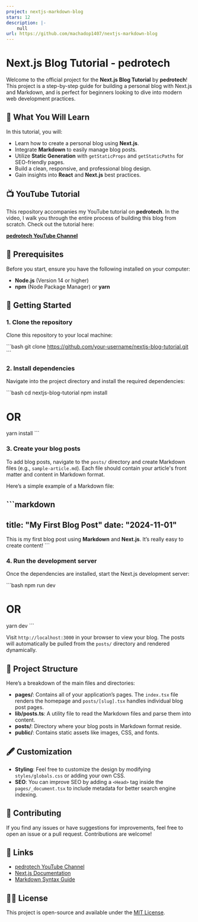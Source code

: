 ```yaml
---
project: nextjs-markdown-blog
stars: 12
description: |-
    null
url: https://github.com/machadop1407/nextjs-markdown-blog
---
```


# Next.js Blog Tutorial - pedrotech

Welcome to the official project for the **Next.js Blog Tutorial** by **pedrotech**! This project is a step-by-step guide for building a personal blog with Next.js and Markdown, and is perfect for beginners looking to dive into modern web development practices.

## 🚀 What You Will Learn

In this tutorial, you will:

- Learn how to create a personal blog using **Next.js**.
- Integrate **Markdown** to easily manage blog posts.
- Utilize **Static Generation** with `getStaticProps` and `getStaticPaths` for SEO-friendly pages.
- Build a clean, responsive, and professional blog design.
- Gain insights into **React** and **Next.js** best practices.

## 📺 YouTube Tutorial

This repository accompanies my YouTube tutorial on **pedrotech**. In the video, I walk you through the entire process of building this blog from scratch. Check out the tutorial here:

[**pedrotech YouTube Channel**](https://www.youtube.com/channel/your-channel-link)

## 🔧 Prerequisites

Before you start, ensure you have the following installed on your computer:

- **Node.js** (Version 14 or higher)
- **npm** (Node Package Manager) or **yarn**

## 📝 Getting Started

### 1. Clone the repository

Clone this repository to your local machine:

\```bash
git clone https://github.com/your-username/nextjs-blog-tutorial.git
\```

### 2. Install dependencies

Navigate into the project directory and install the required dependencies:

\```bash
cd nextjs-blog-tutorial
npm install
# OR
yarn install
\```

### 3. Create your blog posts

To add blog posts, navigate to the `posts/` directory and create Markdown files (e.g., `sample-article.md`). Each file should contain your article's front matter and content in Markdown format.

Here’s a simple example of a Markdown file:

\```markdown
---
title: "My First Blog Post"
date: "2024-11-01"
---

This is my first blog post using **Markdown** and **Next.js**. It’s really easy to create content!
\```

### 4. Run the development server

Once the dependencies are installed, start the Next.js development server:

\```bash
npm run dev
# OR
yarn dev
\```

Visit `http://localhost:3000` in your browser to view your blog. The posts will automatically be pulled from the `posts/` directory and rendered dynamically.

## 📜 Project Structure

Here’s a breakdown of the main files and directories:

- **pages/**: Contains all of your application’s pages. The `index.tsx` file renders the homepage and `posts/[slug].tsx` handles individual blog post pages.
- **lib/posts.ts**: A utility file to read the Markdown files and parse them into content.
- **posts/**: Directory where your blog posts in Markdown format reside.
- **public/**: Contains static assets like images, CSS, and fonts.

## 🖋️ Customization

- **Styling**: Feel free to customize the design by modifying `styles/globals.css` or adding your own CSS.
- **SEO**: You can improve SEO by adding a `<Head>` tag inside the `pages/_document.tsx` to include metadata for better search engine indexing.

## 🤝 Contributing

If you find any issues or have suggestions for improvements, feel free to open an issue or a pull request. Contributions are welcome!

## 🔗 Links

- [pedrotech YouTube Channel](https://www.youtube.com/channel/your-channel-link)
- [Next.js Documentation](https://nextjs.org/docs)
- [Markdown Syntax Guide](https://www.markdownguide.org/)

## 🧑‍💻 License

This project is open-source and available under the [MIT License](LICENSE).

